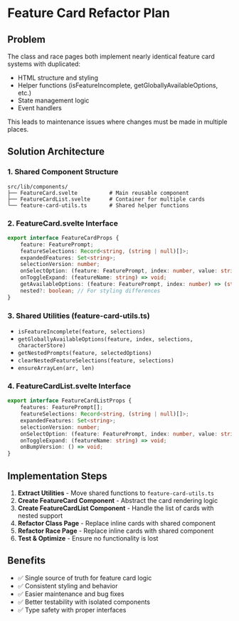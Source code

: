 # Feature Card Refactor Plan

## Problem

The class and race pages both implement nearly identical feature card systems with duplicated:

- HTML structure and styling
- Helper functions (isFeatureIncomplete, getGloballyAvailableOptions, etc.)
- State management logic
- Event handlers

This leads to maintenance issues where changes must be made in multiple places.

## Solution Architecture

### 1. Shared Component Structure

```
src/lib/components/
├── FeatureCard.svelte          # Main reusable component
├── FeatureCardList.svelte      # Container for multiple cards
└── feature-card-utils.ts       # Shared helper functions
```

### 2. FeatureCard.svelte Interface

```typescript
export interface FeatureCardProps {
	feature: FeaturePrompt;
	featureSelections: Record<string, (string | null)[]>;
	expandedFeatures: Set<string>;
	selectionVersion: number;
	onSelectOption: (feature: FeaturePrompt, index: number, value: string) => void;
	onToggleExpand: (featureName: string) => void;
	getAvailableOptions: (feature: FeaturePrompt, index: number) => (string | ComplexOption)[];
	nested?: boolean; // For styling differences
}
```

### 3. Shared Utilities (feature-card-utils.ts)

- `isFeatureIncomplete(feature, selections)`
- `getGloballyAvailableOptions(feature, index, selections, characterStore)`
- `getNestedPrompts(feature, selectedOptions)`
- `clearNestedFeatureSelections(feature, selections)`
- `ensureArrayLen(arr, len)`

### 4. FeatureCardList.svelte Interface

```typescript
export interface FeatureCardListProps {
	features: FeaturePrompt[];
	featureSelections: Record<string, (string | null)[]>;
	expandedFeatures: Set<string>;
	selectionVersion: number;
	onSelectOption: (feature: FeaturePrompt, index: number, value: string) => void;
	onToggleExpand: (featureName: string) => void;
	onBumpVersion: () => void;
}
```

## Implementation Steps

1. **Extract Utilities** - Move shared functions to `feature-card-utils.ts`
2. **Create FeatureCard Component** - Abstract the card rendering logic
3. **Create FeatureCardList Component** - Handle the list of cards with nested support
4. **Refactor Class Page** - Replace inline cards with shared component
5. **Refactor Race Page** - Replace inline cards with shared component
6. **Test & Optimize** - Ensure no functionality is lost

## Benefits

- ✅ Single source of truth for feature card logic
- ✅ Consistent styling and behavior
- ✅ Easier maintenance and bug fixes
- ✅ Better testability with isolated components
- ✅ Type safety with proper interfaces
